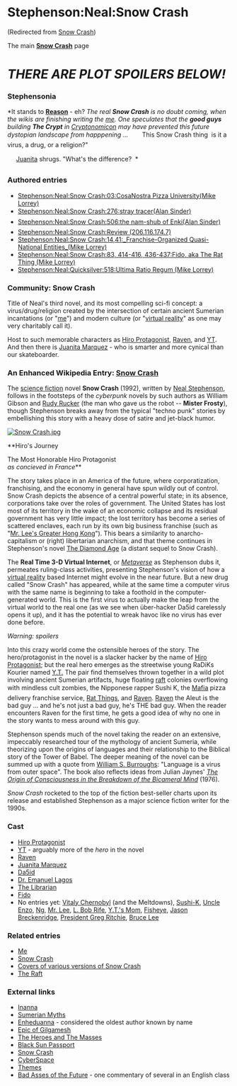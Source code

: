 
# Stephenson:Neal:Snow Crash

(Redirected from [Snow Crash](/snow-crash))

The main **[Snow Crash](/snow-crash)** page

# *****THERE ARE PLOT SPOILERS BELOW!*****


### Stephensonia


*It stands to **[Reason](/reason)** - eh? *The real **Snow Crash** is no doubt coming, when the wikis are finishing writing the [me](/me). One speculates that the **good guys** building **The Crypt** in [Cryptonomicon](/cryptonomicon) may have prevented this future dystopian landscape from happpening ...*
       This Snow Crash thing  is it a virus, a drug, or a religion?"

     [Juanita](/stephenson-neal-snow-crash-juanita-marquez) shrugs. "What's the difference?  *

### Authored entries


* [Stephenson:Neal:Snow Crash:03:CosaNostra Pizza University(Mike Lorrey)](/stephenson-neal-snow-crash-03-cosanostra-pizza-university-mike-lorrey)
* [Stephenson:Neal:Snow Crash:276:stray tracer(Alan Sinder)](/stephenson-neal-snow-crash-276-stray-tracer-alan-sinder)
* [Stephenson:Neal:Snow Crash:506:the nam-shub of Enki(Alan Sinder)](/stephenson-neal-snow-crash-506-the-nam-shub-of-enki-alan-sinder)
* [Stephenson:Neal:Snow Crash:Review (206.116.174.7)](/stephenson-neal-snow-crash-review-206-116-174-7)
* [Stephenson:Neal:Snow Crash:14,41:\_Franchise-Organized Quasi-National Entities\_(Mike Lorrey)](/stephenson-neal-snow-crash-14-41-franchise-organized-quasi-national-entities-mike-lorrey)
* [Stephenson:Neal:Snow Crash:83, 414-416, 436-437:Fido, aka The Rat Thing (Mike Lorrey)](/stephenson-neal-snow-crash-83-414-416-436-437-fido-aka-the-rat-thing-mike-lorrey)
* [Stephenson:Neal:Quicksilver:518:Ultima Ratio Regum (Mike Lorrey)](/stephenson-neal-quicksilver-518-ultima-ratio-regum-mike-lorrey)


### Community: Snow Crash


Title of Neal's third novel, and its most compelling sci-fi concept: a virus/drug/religion created by the intersection of certain ancient Sumerian incantations (or "[me](/http-en2-wikipedia-org-wiki-me)") and modern culture (or "[virtual reality](/http-en-wikipedia-org-wiki-virtual-reality)" as one may very charitably call it).

Host to such memorable characters as [Hiro Protagonist](/stephenson-neal-snow-crash-hiro-protagonist), [Raven](/stephenson-neal-snow-crash-raven), and [YT](/stephenson-neal-snow-crash-yt). And then there is [Juanita Marquez](/stephenson-neal-snow-crash-juanita-marquez) - who is smarter and more cynical than our skateboarder.

### An Enhanced Wikipedia Entry: [Snow Crash](/)


The [science fiction](/) novel **Snow Crash** (1992), written by [Neal Stephenson](/user-nealstephenson), follows in the footsteps of the *cyberpunk* novels by such authors as William Gibson and [Rudy Rucker](/) (the man who gave us the robot -- **Mister Frosty**), though Stephenson breaks away from the typical "techno punk" stories by embellishing this story with a heavy dose of satire and jet-black humor.

[![Snow Crash.jpg](/web/20060725222324im_/http://www.metaweb.com/wiki/upload/b/bd/Snow_Crash.jpg)](snow-crash-jpg)  

**Hiro's Journey  

The Most Honorable Hiro Protagonist  
*as concieved in France***

The story takes place in an America of the future, where corporatization, franchising, and the economy in general have spun wildly out of control. Snow Crash depicts the absence of a central powerful state; in its absence, corporations take over the roles of government. The United States has lost most of its territory in the wake of an economic collapse and its residual government has very little impact; the lost territory has become a series of scattered enclaves, each run by its own big business franchise (such as "[Mr. Lee's Greater Hong Kong](/mr-lee-s-greater-hong-kong)"). This bears a similarity to anarcho-capitalism or (right) libertarian anarchism, and that theme continues in Stephenson's novel [The Diamond Age](/stephenson-neal-the-diamond-age-or-a-young-lady-s-illustrated-primer) (a distant sequel to Snow Crash). 

The **Real Time 3-D Virtual Internet**, or *[Metaverse](/metaverse)* as Stephenson dubs it, permeates ruling-class activities, presenting Stephenson's vision of how a [virtual reality](/http-en-wikipedia-org-wiki-virtual-reality) based Internet might evolve in the near future. But a new drug called "Snow Crash" has appeared, while at the same time a computer virus with the same name is beginning to take a foothold in the computer-generated world. This is the first virus to actually make the leap from the virtual world to the real one (as we see when über-hacker Da5id carelessly opens it up), and it has the potential to wreak havoc like no virus has ever done before. 

*Warning: spoilers*

Into this crazy world come the ostensible heroes of the story. The hero/protagonist in the novel is a slacker hacker by the name of [Hiro Protagonist](/hiro-protagonist); but the real hero emerges as the streetwise young RaDiKs Kourier named [Y.T.](/yt) The pair find themselves thrown together in a wild plot involving ancient Sumerian artifacts, huge floating [raft](/the-raft) colonies overflowing with mindless cult zombies, the Nipponese rapper Sushi K, the [Mafia](/novo-sicilia) pizza delivery franchise service, [Rat Things](/stephenson-neal-snow-crash-83-414-416-436-437-fido-aka-the-rat-thing-mike-lorrey), and [Raven](/raven). [Raven](/stephenson-neal-snow-crash-raven) the Aleut is the bad guy ... and he's not just a bad guy, he's THE bad guy. When the reader encounters Raven for the first time, he gets a good idea of why no one in the story wants to mess around with this guy. 

Stephenson spends much of the novel taking the reader on an extensive, impeccably researched tour of the mythology of ancient Sumeria, while theorizing upon the origins of languages and their relationship to the Biblical story of the Tower of Babel. The deeper meaning of the novel can be summed up with a quote from [William S. Burroughs](/http-en-wikipedia-org-wiki-william-s-burroughs): "Language is a virus from outer space". The book also reflects ideas from Julian Jaynes' *[The Origin of Consciousness in the Breakdown of the Bicameral Mind](/http-en-wikipedia-org-wiki-the-origin-of-consciousness-in-the-breakdown-of-the-bicameral-mind)* (1976). 

*Snow Crash* rocketed to the top of the fiction best-seller charts upon its release and established Stephenson as a major science fiction writer for the 1990s.

### Cast


* [Hiro Protagonist](/stephenson-neal-snow-crash-hiro-protagonist)
* [YT](/stephenson-neal-snow-crash-yt) - arguably more of the *hero* in the novel
* [Raven](/stephenson-neal-snow-crash-raven)
* [Juanita Marquez](/stephenson-neal-snow-crash-juanita-marquez)
* [Da5id](/da5id)
* [Dr. Emanuel Lagos](/dr-emanuel-lagos)
* [The Librarian](/the-librarian)
* [Fido](/stephenson-neal-snow-crash-83-414-416-436-437-fido-aka-the-rat-thing-mike-lorrey)
* No entries yet: [Vitaly Chernobyl](/vitaly-chernobyl) (and the Meltdowns), [Sushi-K](/sushi-k), [Uncle Enzo](/uncle-enzo), [Ng](/stephenson-neal-snow-crash-276-stray-tracer-alan-sinder), [Mr. Lee](/mr-lee), [L. Bob Rife](/l-bob-rife), [Y.T.'s Mom](/y-t-s-mom), [Fisheye](/fisheye), [Jason Breckenridge](/jason-breckenridge), [President Greg Ritchie](/president-greg-ritchie), [Bruce Lee](/bruce-lee)


### Related entries


* [Me](/me)
* [Snow Crash](/snow-crash)
* [Covers of various versions of Snow Crash](/stephenson-neal-snow-crash-covers)
* [The Raft](/the-raft)


### External links


* [Inanna](/http-en-wikipedia-org-wiki-ishtar)
* [Sumerian Myths](/http-en-wikipedia-org-wiki-sumerian-mythology)
* [Enheduanna](/http-en-wikipedia-org-wiki-enheduanna) - considered the oldest author known by name
* [Epic of Gilgamesh](/http-en-wikipedia-org-wiki-epic-of-gilgamesh)
* [The Heroes and The Masses](/http-www-cyberartsweb-org-cpace-scifi-ns-schwartz-html)
* [Black Sun Passport](/http-www-digitalspace-com-avatars-book-fullbook-chch-chch1-htm)
* [Snow Crash](/http-www-cyberartsweb-org-cpace-scifi-ns-snowcrashov-html)
* [CyberSpace](/http-www-cyberartsweb-org-cpace-theory-baudrillard-studentov-html)
* [Themes](/http-www-cyberartsweb-org-cpace-scifi-ns-cook-html)
* [Bad Asses of the Future](/http-www-cyberartsweb-org-cpace-scifi-ns-pillsbury-html) - one commentary of several in an English class
